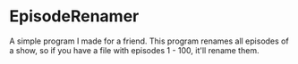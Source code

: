 # EpisodeRenamer
A simple program I made for a friend. This program renames all episodes of a show, so if you have a file with episodes 1 - 100, it'll rename them.
